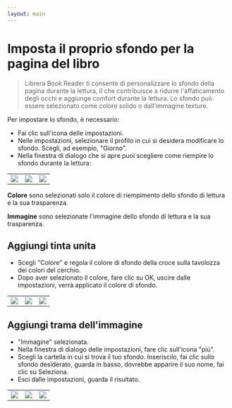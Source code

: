 ```yaml
---
layout: main
---
```


# Imposta il proprio sfondo per la pagina del libro

> Librera Book Reader ti consente di personalizzare lo sfondo della pagina durante la lettura, il che contribuisce a ridurre l'affaticamento degli occhi e aggiunge comfort durante la lettura.
Lo sfondo può essere selezionato come colore solido o dall'immagine texture.

Per impostare lo sfondo, è necessario:

* Fai clic sull'icona delle impostazioni.
* Nelle impostazioni, selezionare il profilo in cui si desidera modificare lo sfondo. Scegli, ad esempio, &quot;Giorno&quot;.
* Nella finestra di dialogo che si apre puoi scegliere come riempire lo sfondo durante la lettura:

||||
|-|-|-|
|![](1.jpg)|![](2.jpg)|![](3.jpg)|

**Colore** sono selezionati solo il colore di riempimento dello sfondo di lettura e la sua trasparenza.

**Immagine** sono selezionate l'immagine dello sfondo di lettura e la sua trasparenza.

## Aggiungi tinta unita

* Scegli &quot;Colore&quot; e regola il colore di sfondo della croce sulla tavolozza dei colori del cerchio.
* Dopo aver selezionato il colore, fare clic su OK, uscire dalle impostazioni, verrà applicato il colore di sfondo.

||||
|-|-|-|
|![](3.jpg)|![](5.jpg)|![](8.jpg)|


## Aggiungi trama dell'immagine

* &quot;Immagine&quot; selezionata.
* Nella finestra di dialogo delle impostazioni, fare clic sull'icona &quot;più&quot;.
* Scegli la cartella in cui si trova il tuo sfondo. Inseriscilo, fai clic sullo sfondo desiderato, guarda in basso, dovrebbe apparire il suo nome, fai clic su Seleziona.
* Esci dalle impostazioni, guarda il risultato.

||||
|-|-|-|
|![](7.jpg)|![](4.jpg)|![](9.jpg)|


